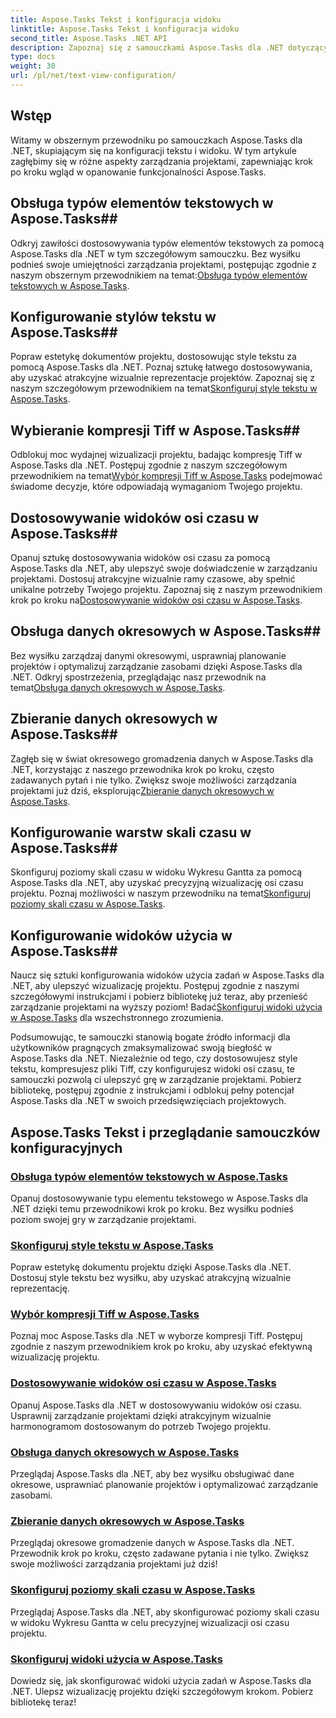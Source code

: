 ```yaml
---
title: Aspose.Tasks Tekst i konfiguracja widoku
linktitle: Aspose.Tasks Tekst i konfiguracja widoku
second_title: Aspose.Tasks .NET API
description: Zapoznaj się z samouczkami Aspose.Tasks dla .NET dotyczącymi konfiguracji tekstu i widoku. Opanuj style tekstu, kompresję Tiff, widoki osi czasu i nie tylko, aby usprawnić zarządzanie projektami.
type: docs
weight: 30
url: /pl/net/text-view-configuration/
---
```

## Wstęp

Witamy w obszernym przewodniku po samouczkach Aspose.Tasks dla .NET, skupiającym się na konfiguracji tekstu i widoku. W tym artykule zagłębimy się w różne aspekty zarządzania projektami, zapewniając krok po kroku wgląd w opanowanie funkcjonalności Aspose.Tasks.

## Obsługa typów elementów tekstowych w Aspose.Tasks## 
 Odkryj zawiłości dostosowywania typów elementów tekstowych za pomocą Aspose.Tasks dla .NET w tym szczegółowym samouczku. Bez wysiłku podnieś swoje umiejętności zarządzania projektami, postępując zgodnie z naszym obszernym przewodnikiem na temat:[Obsługa typów elementów tekstowych w Aspose.Tasks](./text-item-types/). 

## Konfigurowanie stylów tekstu w Aspose.Tasks## 
Popraw estetykę dokumentów projektu, dostosowując style tekstu za pomocą Aspose.Tasks dla .NET. Poznaj sztukę łatwego dostosowywania, aby uzyskać atrakcyjne wizualnie reprezentacje projektów. Zapoznaj się z naszym szczegółowym przewodnikiem na temat[Skonfiguruj style tekstu w Aspose.Tasks](./text-styles/).

## Wybieranie kompresji Tiff w Aspose.Tasks## 
 Odblokuj moc wydajnej wizualizacji projektu, badając kompresję Tiff w Aspose.Tasks dla .NET. Postępuj zgodnie z naszym szczegółowym przewodnikiem na temat[Wybór kompresji Tiff w Aspose.Tasks](./tiff-compression/) podejmować świadome decyzje, które odpowiadają wymaganiom Twojego projektu.

## Dostosowywanie widoków osi czasu w Aspose.Tasks## 
 Opanuj sztukę dostosowywania widoków osi czasu za pomocą Aspose.Tasks dla .NET, aby ulepszyć swoje doświadczenie w zarządzaniu projektami. Dostosuj atrakcyjne wizualnie ramy czasowe, aby spełnić unikalne potrzeby Twojego projektu. Zapoznaj się z naszym przewodnikiem krok po kroku na[Dostosowywanie widoków osi czasu w Aspose.Tasks](./timeline-views/).

## Obsługa danych okresowych w Aspose.Tasks## 
Bez wysiłku zarządzaj danymi okresowymi, usprawniaj planowanie projektów i optymalizuj zarządzanie zasobami dzięki Aspose.Tasks dla .NET. Odkryj spostrzeżenia, przeglądając nasz przewodnik na temat[Obsługa danych okresowych w Aspose.Tasks](./timephased-data/).

## Zbieranie danych okresowych w Aspose.Tasks## 
 Zagłęb się w świat okresowego gromadzenia danych w Aspose.Tasks dla .NET, korzystając z naszego przewodnika krok po kroku, często zadawanych pytań i nie tylko. Zwiększ swoje możliwości zarządzania projektami już dziś, eksplorując[Zbieranie danych okresowych w Aspose.Tasks](./timephased-data-collection/).

## Konfigurowanie warstw skali czasu w Aspose.Tasks## 
 Skonfiguruj poziomy skali czasu w widoku Wykresu Gantta za pomocą Aspose.Tasks dla .NET, aby uzyskać precyzyjną wizualizację osi czasu projektu. Poznaj możliwości w naszym przewodniku na temat[Skonfiguruj poziomy skali czasu w Aspose.Tasks](./timescale-tiers/).

## Konfigurowanie widoków użycia w Aspose.Tasks## 
Naucz się sztuki konfigurowania widoków użycia zadań w Aspose.Tasks dla .NET, aby ulepszyć wizualizację projektu. Postępuj zgodnie z naszymi szczegółowymi instrukcjami i pobierz bibliotekę już teraz, aby przenieść zarządzanie projektami na wyższy poziom! Badać[Skonfiguruj widoki użycia w Aspose.Tasks](./usage-views/) dla wszechstronnego zrozumienia.

Podsumowując, te samouczki stanowią bogate źródło informacji dla użytkowników pragnących zmaksymalizować swoją biegłość w Aspose.Tasks dla .NET. Niezależnie od tego, czy dostosowujesz style tekstu, kompresujesz pliki Tiff, czy konfigurujesz widoki osi czasu, te samouczki pozwolą ci ulepszyć grę w zarządzanie projektami. Pobierz bibliotekę, postępuj zgodnie z instrukcjami i odblokuj pełny potencjał Aspose.Tasks dla .NET w swoich przedsięwzięciach projektowych.
## Aspose.Tasks Tekst i przeglądanie samouczków konfiguracyjnych
### [Obsługa typów elementów tekstowych w Aspose.Tasks](./text-item-types/)
Opanuj dostosowywanie typu elementu tekstowego w Aspose.Tasks dla .NET dzięki temu przewodnikowi krok po kroku. Bez wysiłku podnieś poziom swojej gry w zarządzanie projektami.
### [Skonfiguruj style tekstu w Aspose.Tasks](./text-styles/)
Popraw estetykę dokumentu projektu dzięki Aspose.Tasks dla .NET. Dostosuj style tekstu bez wysiłku, aby uzyskać atrakcyjną wizualnie reprezentację.
### [Wybór kompresji Tiff w Aspose.Tasks](./tiff-compression/)
Poznaj moc Aspose.Tasks dla .NET w wyborze kompresji Tiff. Postępuj zgodnie z naszym przewodnikiem krok po kroku, aby uzyskać efektywną wizualizację projektu.
### [Dostosowywanie widoków osi czasu w Aspose.Tasks](./timeline-views/)
Opanuj Aspose.Tasks dla .NET w dostosowywaniu widoków osi czasu. Usprawnij zarządzanie projektami dzięki atrakcyjnym wizualnie harmonogramom dostosowanym do potrzeb Twojego projektu.
### [Obsługa danych okresowych w Aspose.Tasks](./timephased-data/)
Przeglądaj Aspose.Tasks dla .NET, aby bez wysiłku obsługiwać dane okresowe, usprawniać planowanie projektów i optymalizować zarządzanie zasobami.
### [Zbieranie danych okresowych w Aspose.Tasks](./timephased-data-collection/)
Przeglądaj okresowe gromadzenie danych w Aspose.Tasks dla .NET. Przewodnik krok po kroku, często zadawane pytania i nie tylko. Zwiększ swoje możliwości zarządzania projektami już dziś!
### [Skonfiguruj poziomy skali czasu w Aspose.Tasks](./timescale-tiers/)
Przeglądaj Aspose.Tasks dla .NET, aby skonfigurować poziomy skali czasu w widoku Wykresu Gantta w celu precyzyjnej wizualizacji osi czasu projektu.
### [Skonfiguruj widoki użycia w Aspose.Tasks](./usage-views/)
Dowiedz się, jak skonfigurować widoki użycia zadań w Aspose.Tasks dla .NET. Ulepsz wizualizację projektu dzięki szczegółowym krokom. Pobierz bibliotekę teraz!